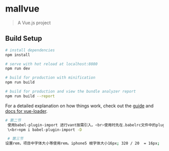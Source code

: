 # mallvue

> A Vue.js project

## Build Setup

``` bash
# install dependencies
npm install

# serve with hot reload at localhost:8080
npm run dev

# build for production with minification
npm run build

# build for production and view the bundle analyzer report
npm run build --report
```

For a detailed explanation on how things work, check out the [guide](http://vuejs-templates.github.io/webpack/) and [docs for vue-loader](http://vuejs.github.io/vue-loader).


```bash
# 第二节
 使用babel-plugin-import 进行vant按需引入。<br>使用时先在.babelrc文件中的plugin中进行设置,再去main.js中引入button。<br>再使用Vue.use(Button);这样子就可以在项目中使用button。按需引入。
 \<br>npm i babel-plugin-import -D

 # 第三节
设置rem，项目中字体大小等使用rem。iphone5 根字体大小16px; 320 / 20  = 16px;

```